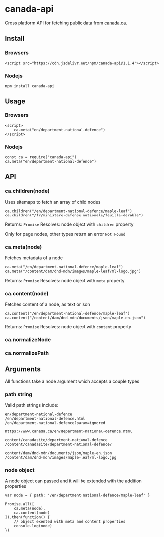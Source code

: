 # canada-api

Cross platform API for fetching public data from [canada.ca](https://www.canada.ca).

## Install
### Browsers

    <script src="https://cdn.jsdelivr.net/npm/canada-api@1.1.4"></script>

### Nodejs

    npm install canada-api

## Usage
### Browsers

    <script>
        ca.meta("en/department-national-defence")
    </script>

### Nodejs

    const ca = require("canada-api")
    ca.meta("en/department-national-defence")

## API
### ca.children(node)

Uses sitemaps to fetch an array of child nodes

    ca.children("/en/department-national-defence/maple-leaf")
    ca.children("/fr/ministere-defense-nationale/feuille-derable")

Returns: `Promise` Resolves: node object with `children` property

Only for page nodes, other types return an error `Not Found`

### ca.meta(node)

Fetches metadata of a node

    ca.meta("/en/department-national-defence/maple-leaf")
    ca.meta("/content/dam/dnd-mdn/images/maple-leaf/ml-logo.jpg")

Returns: `Promise` Resolves: node object with `meta` property

### ca.content(node)

Fetches content of a node, as text or json

    ca.content("/en/department-national-defence/maple-leaf")
    ca.content("/content/dam/dnd-mdn/documents/json/maple-en.json")

Returns: `Promise` Resolves: node object with `content` property

### ca.normalizeNode
### ca.normalizePath


## Arguments

All functions take a node argument which accepts a couple types

### path string

Valid path strings include:

    en/department-national-defence
    /en/department-national-defence.html
    /en/department-national-defence?param=ignored
    
    https://www.canada.ca/en/department-national-defence.html

    content/canadasite/department-national-defence
    /content/canadasite/department-national-defence/

    content/dam/dnd-mdn/documents/json/maple-en.json
    /content/dam/dnd-mdn/images/maple-leaf/ml-logo.jpg

### node object

A node object can passed and it will be extended with the addition properties

    var node = { path: '/en/department-national-defence/maple-leaf' }

    Promise.all([
        ca.meta(node),
        ca.content(node)
    ]).then(function() {
        // object exented with meta and content properties
        console.log(node)
    })
